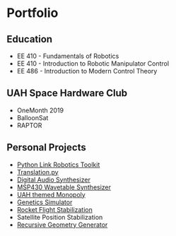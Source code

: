 # Portfolio

## Education
* EE 410 - Fundamentals of Robotics
* EE 410 - Introduction to Robotic Manipulator Control
* EE 486 - Introduction to Modern Control Theory

## UAH Space Hardware Club
* OneMonth 2019
* BalloonSat
* RAPTOR

## Personal Projects
* [Python Link Robotics Toolkit](link_robotics_toolkit.md)
* [Translation.py](translations.md)
* [Digital Audio Synthesizer](pages/digital_audio_synth.md)
* [MSP430 Wavetable Synthesizer](wavetable_synth.md)
* [UAH themed Monopoly](monopoly.md)
* [Genetics Simulator](genetics.md)
* [Rocket Flight Stabilization](rocket.md)
* Satellite Position Stabilization
* [Recursive Geometry Generator](geometry.md)